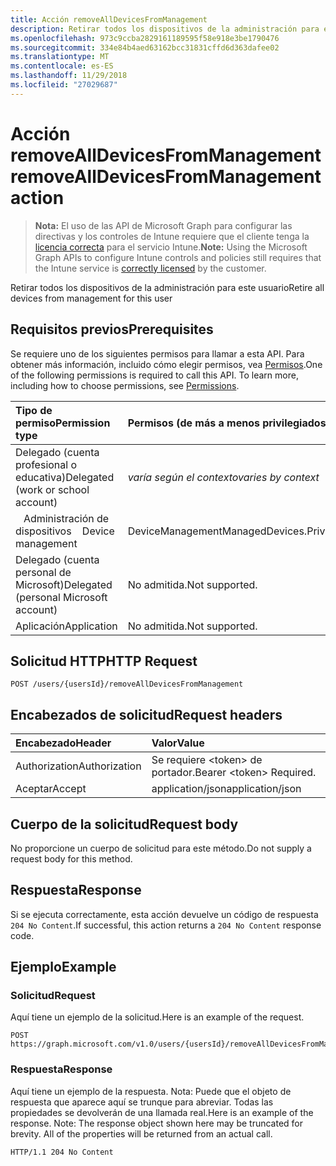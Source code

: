 ```yaml
---
title: Acción removeAllDevicesFromManagement
description: Retirar todos los dispositivos de la administración para este usuario
ms.openlocfilehash: 973c9ccba2829161189595f58e918e3be1790476
ms.sourcegitcommit: 334e84b4aed63162bcc31831cffd6d363dafee02
ms.translationtype: MT
ms.contentlocale: es-ES
ms.lasthandoff: 11/29/2018
ms.locfileid: "27029687"
---
```

# <a name="removealldevicesfrommanagement-action"></a><span data-ttu-id="03942-103">Acción removeAllDevicesFromManagement</span><span class="sxs-lookup"><span data-stu-id="03942-103">removeAllDevicesFromManagement action</span></span>

> <span data-ttu-id="03942-104">**Nota:** El uso de las API de Microsoft Graph para configurar las directivas y los controles de Intune requiere que el cliente tenga la [licencia correcta](https://go.microsoft.com/fwlink/?linkid=839381) para el servicio Intune.</span><span class="sxs-lookup"><span data-stu-id="03942-104">**Note:** Using the Microsoft Graph APIs to configure Intune controls and policies still requires that the Intune service is [correctly licensed](https://go.microsoft.com/fwlink/?linkid=839381) by the customer.</span></span>

<span data-ttu-id="03942-105">Retirar todos los dispositivos de la administración para este usuario</span><span class="sxs-lookup"><span data-stu-id="03942-105">Retire all devices from management for this user</span></span>

## <a name="prerequisites"></a><span data-ttu-id="03942-106">Requisitos previos</span><span class="sxs-lookup"><span data-stu-id="03942-106">Prerequisites</span></span>
<span data-ttu-id="03942-p101">Se requiere uno de los siguientes permisos para llamar a esta API. Para obtener más información, incluido cómo elegir permisos, vea [Permisos](/graph/permissions-reference).</span><span class="sxs-lookup"><span data-stu-id="03942-p101">One of the following permissions is required to call this API. To learn more, including how to choose permissions, see [Permissions](/graph/permissions-reference).</span></span>

|<span data-ttu-id="03942-109">Tipo de permiso</span><span class="sxs-lookup"><span data-stu-id="03942-109">Permission type</span></span>|<span data-ttu-id="03942-110">Permisos (de más a menos privilegiados)</span><span class="sxs-lookup"><span data-stu-id="03942-110">Permissions (from most to least privileged)</span></span>|
|:---|:---|
|<span data-ttu-id="03942-111">Delegado (cuenta profesional o educativa)</span><span class="sxs-lookup"><span data-stu-id="03942-111">Delegated (work or school account)</span></span>| <span data-ttu-id="03942-112">_varía según el contexto_</span><span class="sxs-lookup"><span data-stu-id="03942-112">_varies by context_</span></span> |
| <span data-ttu-id="03942-113">&nbsp;&nbsp; Administración de dispositivos</span><span class="sxs-lookup"><span data-stu-id="03942-113">&nbsp; &nbsp; Device management</span></span> | <span data-ttu-id="03942-114">DeviceManagementManagedDevices.PriviligedOperation.All</span><span class="sxs-lookup"><span data-stu-id="03942-114">DeviceManagementManagedDevices.PriviligedOperation.All</span></span> |
|<span data-ttu-id="03942-115">Delegado (cuenta personal de Microsoft)</span><span class="sxs-lookup"><span data-stu-id="03942-115">Delegated (personal Microsoft account)</span></span>|<span data-ttu-id="03942-116">No admitida.</span><span class="sxs-lookup"><span data-stu-id="03942-116">Not supported.</span></span>|
|<span data-ttu-id="03942-117">Aplicación</span><span class="sxs-lookup"><span data-stu-id="03942-117">Application</span></span>|<span data-ttu-id="03942-118">No admitida.</span><span class="sxs-lookup"><span data-stu-id="03942-118">Not supported.</span></span>|

## <a name="http-request"></a><span data-ttu-id="03942-119">Solicitud HTTP</span><span class="sxs-lookup"><span data-stu-id="03942-119">HTTP Request</span></span>
<!-- {
  "blockType": "ignored"
}
-->
``` http
POST /users/{usersId}/removeAllDevicesFromManagement
```

## <a name="request-headers"></a><span data-ttu-id="03942-120">Encabezados de solicitud</span><span class="sxs-lookup"><span data-stu-id="03942-120">Request headers</span></span>
|<span data-ttu-id="03942-121">Encabezado</span><span class="sxs-lookup"><span data-stu-id="03942-121">Header</span></span>|<span data-ttu-id="03942-122">Valor</span><span class="sxs-lookup"><span data-stu-id="03942-122">Value</span></span>|
|:---|:---|
|<span data-ttu-id="03942-123">Authorization</span><span class="sxs-lookup"><span data-stu-id="03942-123">Authorization</span></span>|<span data-ttu-id="03942-124">Se requiere &lt;token&gt; de portador.</span><span class="sxs-lookup"><span data-stu-id="03942-124">Bearer &lt;token&gt; Required.</span></span>|
|<span data-ttu-id="03942-125">Aceptar</span><span class="sxs-lookup"><span data-stu-id="03942-125">Accept</span></span>|<span data-ttu-id="03942-126">application/json</span><span class="sxs-lookup"><span data-stu-id="03942-126">application/json</span></span>|

## <a name="request-body"></a><span data-ttu-id="03942-127">Cuerpo de la solicitud</span><span class="sxs-lookup"><span data-stu-id="03942-127">Request body</span></span>
<span data-ttu-id="03942-128">No proporcione un cuerpo de solicitud para este método.</span><span class="sxs-lookup"><span data-stu-id="03942-128">Do not supply a request body for this method.</span></span>

## <a name="response"></a><span data-ttu-id="03942-129">Respuesta</span><span class="sxs-lookup"><span data-stu-id="03942-129">Response</span></span>
<span data-ttu-id="03942-130">Si se ejecuta correctamente, esta acción devuelve un código de respuesta `204 No Content`.</span><span class="sxs-lookup"><span data-stu-id="03942-130">If successful, this action returns a `204 No Content` response code.</span></span>

## <a name="example"></a><span data-ttu-id="03942-131">Ejemplo</span><span class="sxs-lookup"><span data-stu-id="03942-131">Example</span></span>

### <a name="request"></a><span data-ttu-id="03942-132">Solicitud</span><span class="sxs-lookup"><span data-stu-id="03942-132">Request</span></span>
<span data-ttu-id="03942-133">Aquí tiene un ejemplo de la solicitud.</span><span class="sxs-lookup"><span data-stu-id="03942-133">Here is an example of the request.</span></span>

``` http
POST https://graph.microsoft.com/v1.0/users/{usersId}/removeAllDevicesFromManagement
```

### <a name="response"></a><span data-ttu-id="03942-134">Respuesta</span><span class="sxs-lookup"><span data-stu-id="03942-134">Response</span></span>
<span data-ttu-id="03942-p102">Aquí tiene un ejemplo de la respuesta. Nota: Puede que el objeto de respuesta que aparece aquí se trunque para abreviar. Todas las propiedades se devolverán de una llamada real.</span><span class="sxs-lookup"><span data-stu-id="03942-p102">Here is an example of the response. Note: The response object shown here may be truncated for brevity. All of the properties will be returned from an actual call.</span></span>

``` http
HTTP/1.1 204 No Content
```



